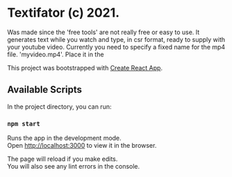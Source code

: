 # Textifator (c) 2021.
 Was made since the 'free tools' are not really free or easy to use. It generates text
 while you watch and type, in csr format, ready to supply with your youtube video.
Currently you need to specify a fixed name for the mp4 file.
'myvideo.mp4'. Place it in the 

This project was bootstrapped with [Create React App](https://github.com/facebook/create-react-app).

## Available Scripts

In the project directory, you can run:

### `npm start`

Runs the app in the development mode.\
Open [http://localhost:3000](http://localhost:3000) to view it in the browser.

The page will reload if you make edits.\
You will also see any lint errors in the console.
